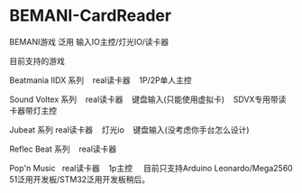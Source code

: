# BEMANI-CardReader

BEMANI游戏 泛用 输入IO主控/灯光IO/读卡器

目前支持的游戏

  Beatmania IIDX 系列
    real读卡器
    1P/2P单人主控
    
  Sound Voltex 系列
    real读卡器
    键盘输入(只能使用虚拟卡)
    SDVX专用带读卡器带灯主控
    
  Jubeat 系列
    real读卡器
    灯光io
    键盘输入(没考虑你手台怎么设计)
    
  Reflec Beat 系列
    real读卡器
    
  Pop'n Music
    real读卡器
    1p主控
    
目前只支持Arduino Leonardo/Mega2560
51泛用开发板/STM32泛用开发板稍后。 
